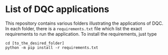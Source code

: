 # List of DQC applications

This repository contains various folders illustrating the applications of DQC.
In each folder, there is a `requirements.txt` file which list the exact requirements to run the application.
To install the requirements, just type

    cd [to_the_desired_folder]
    python -m pip install -r requirements.txt
